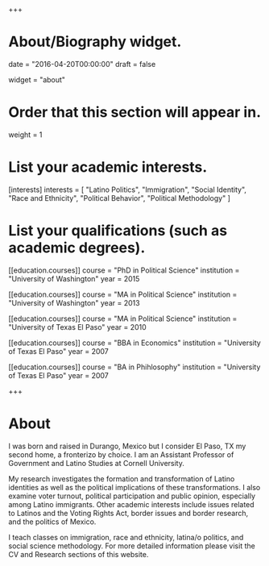 +++
# About/Biography widget.

date = "2016-04-20T00:00:00"
draft = false

widget = "about"

# Order that this section will appear in.
weight = 1

# List your academic interests.
[interests]
  interests = [
    "Latino Politics",
    "Immigration",
    "Social Identity",
    "Race and Ethnicity",
    "Political Behavior",
    "Political Methodology"
  ]

# List your qualifications (such as academic degrees).

[[education.courses]]
  course = "PhD in Political Science"
  institution = "University of Washington"
  year = 2015

[[education.courses]]
  course = "MA in Political Science"
  institution = "University of Washington"
  year = 2013

[[education.courses]]
  course = "MA in Political Science"
  institution = "University of Texas El Paso"
  year = 2010
  
[[education.courses]]
  course = "BBA in Economics"
  institution = "University of Texas El Paso"
  year = 2007

[[education.courses]]
  course = "BA in Phihlosophy"
  institution = "University of Texas El Paso"
  year = 2007
 
+++

# About

I was born and raised in Durango, Mexico but I consider El Paso, TX my second home, a fronterizo by choice. I am an Assistant Professor of Government and Latino Studies at Cornell University.

My research investigates the formation and transformation of Latino identities as well as the political implications of these transformations. I also examine voter turnout, political participation and public opinion, especially among Latino immigrants. Other academic interests include issues related to Latinos and the Voting Rights Act, border issues and border research, and the politics of Mexico.

I teach classes on immigration, race and ethnicity, latina/o politics, and social science methodology. For more detailed information please visit the CV and Research sections of this website. 

